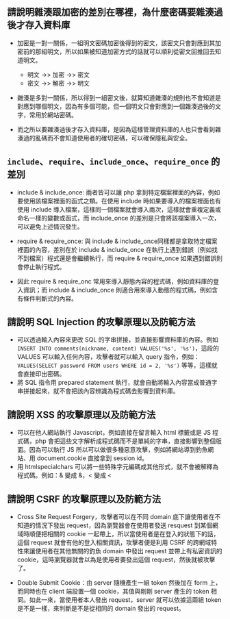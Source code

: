 ## 請說明雜湊跟加密的差別在哪裡，為什麼密碼要雜湊過後才存入資料庫
* 加密是一對一關係，一組明文密碼加密後得到的密文，該密文只會對應到其加密前的那組明文，所以如果被知道加密方式的話就可以順利從密文回推回去知道明文。
  * 明文 ->> 加密 ->> 密文
  * 密文 ->> 解密 ->> 明文

* 雜湊是多對一關係，所以得到一組密文後，就算知道雜湊的規則也不會知道是對應到哪個明文，因為有多個可能，但一個明文只會對應到一個雜湊過後的文字，常用於網站密碼。

* 而之所以要雜湊過後才存入資料庫，是因為這樣管理資料庫的人也只會看到雜湊過的亂碼而不會知道使用者的確切密碼，可以確保隱私與安全。

## `include`、`require`、`include_once`、`require_once` 的差別
* include & include_once: 兩者皆可以讓 php 拿到特定檔案裡面的內容，例如要使用該檔案裡面的函式之類。在使用 include 時如果要導入的檔案裡面也有使用 include 導入檔案，這樣同一個檔案就會導入兩次，這樣就會重複定義或命名一樣的變數或函式，而 include_once 的差別是只會將該檔案導入一次，可以避免上述情況發生。

* require & require_once: 與 include & include_once同樣都是拿取特定檔案裡面的內容，差別在於 include & include_once 在執行上遇到錯誤（例如找不到檔案）程式還是會繼續執行，而 require & require_once 如果遇到錯誤則會停止執行程式。

* 因此 require & require_onc 常用來導入靜態內容的程式碼，例如資料庫的登入資訊；而 include & include_once 則適合用來導入動態的程式碼，例如含有條件判斷式的內容。

## 請說明 SQL Injection 的攻擊原理以及防範方法
* 可以透過輸入內容來更改 SQL 的字串拼接，並直接影響資料庫的內容。例如 `INSERT INTO comments(nickname, content) VALUES('%s', '%s')`，這段的 VALUES 可以輸入任何內容，攻擊者就可以輸入 query 指令，例如：`VALUES(SELECT password FROM users WHERE id = 2, '%s')` 等等，這樣就會直接印出密碼。
* 將 SQL 指令用 prepared statement 執行，就會自動將輸入內容當成普通字串拼接起來，就不會把該內容辨識為程式碼去影響到資料庫。

##  請說明 XSS 的攻擊原理以及防範方法
* 可以在他人網站執行 Javascript，例如直接在留言輸入 html 標籤或是 JS 程式碼，php 會把這些文字解析成程式碼而不是單純的字串，直接影響到整個版面。因為可以執行 JS 所以可以做很多種惡意攻擊，例如將網站導到釣魚網站、用 document.cookie 直接拿到 session id。
* 用 htmlspecialchars 可以將一些特殊字元編碼成其他形式，就不會被解釋為程式碼。例如：& 變成 &amp;，< 變成 &lt;

## 請說明 CSRF 的攻擊原理以及防範方法

* Cross Site Request Forgery，攻擊者可以在不同 domain 底下讓使用者在不知道的情況下發出 request，因為瀏覽器會在使用者發送 resquest 到某個網域時順便把相關的 cookie 一起帶上，所以當使用者是在登入的狀態下的話，這個 request 就會有他的登入相關資訊，攻擊者便是利用 CSRF 的跨網域特性來讓使用者在其他無關的釣魚 domain 中發出 request 並帶上有私密資訊的 cookie，這時瀏覽器就會以為是使用者要發出這個 request，然後就被攻擊了。

* Double Submit Cookie：由 server 隨機產生一組 token 然後加在 form 上，而同時也在 client 端設置一個 cookie，其值與剛剛 server 產生的 token 相同。如此一來，當使用者本人發出 request，server 就可以依據這兩組 token 是不是一樣，來判斷是不是從相同的 domain 發出的 request。

